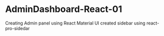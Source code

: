 # AdminDashboard-React-01
Creating Admin panel using React Material UI 
created sidebar using react-pro-sidedar
